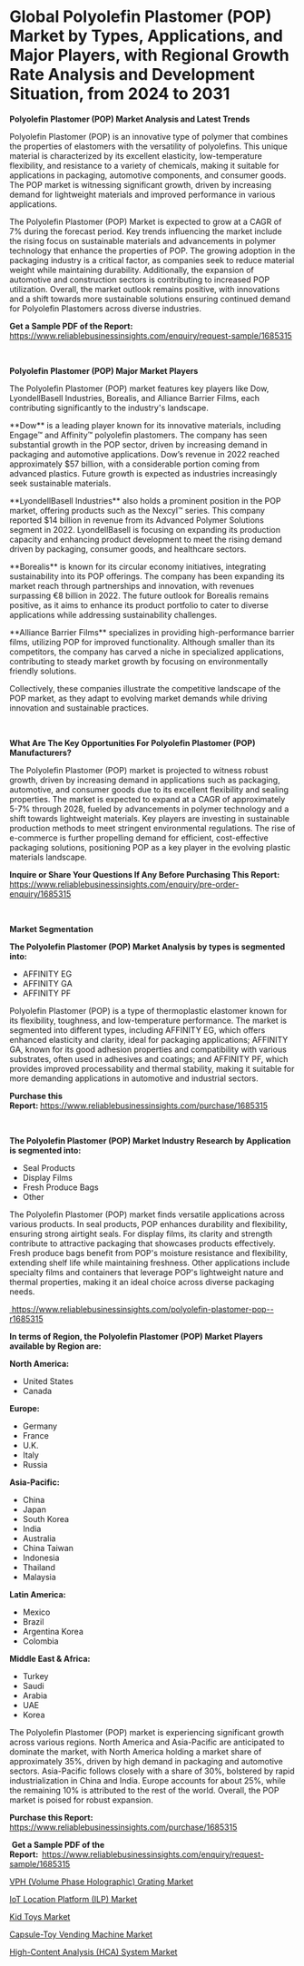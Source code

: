 <p><h1>Global Polyolefin Plastomer (POP) Market by Types, Applications, and Major Players, with Regional Growth Rate Analysis and Development Situation, from 2024 to 2031</h1></p><p><strong>Polyolefin Plastomer (POP) Market Analysis and Latest Trends</strong></p>
<p><p>Polyolefin Plastomer (POP) is an innovative type of polymer that combines the properties of elastomers with the versatility of polyolefins. This unique material is characterized by its excellent elasticity, low-temperature flexibility, and resistance to a variety of chemicals, making it suitable for applications in packaging, automotive components, and consumer goods. The POP market is witnessing significant growth, driven by increasing demand for lightweight materials and improved performance in various applications.</p><p>The Polyolefin Plastomer (POP) Market is expected to grow at a CAGR of 7% during the forecast period. Key trends influencing the market include the rising focus on sustainable materials and advancements in polymer technology that enhance the properties of POP. The growing adoption in the packaging industry is a critical factor, as companies seek to reduce material weight while maintaining durability. Additionally, the expansion of automotive and construction sectors is contributing to increased POP utilization. Overall, the market outlook remains positive, with innovations and a shift towards more sustainable solutions ensuring continued demand for Polyolefin Plastomers across diverse industries.</p></p>
<p><strong>Get a Sample PDF of the Report:&nbsp;</strong> <a href="https://www.reliablebusinessinsights.com/enquiry/request-sample/1685315?utm_campaign=1611&utm_medium=2&utm_source=Github&utm_content=ia&utm_term=16102024&utm_id=polyolefin-plastomer-pop">https://www.reliablebusinessinsights.com/enquiry/request-sample/1685315</a></p>
<p>&nbsp;</p>
<p><strong>Polyolefin Plastomer (POP) Major Market Players</strong></p>
<p><p>The Polyolefin Plastomer (POP) market features key players like Dow, LyondellBasell Industries, Borealis, and Alliance Barrier Films, each contributing significantly to the industry's landscape. </p><p>**Dow** is a leading player known for its innovative materials, including Engage™ and Affinity™ polyolefin plastomers. The company has seen substantial growth in the POP sector, driven by increasing demand in packaging and automotive applications. Dow’s revenue in 2022 reached approximately $57 billion, with a considerable portion coming from advanced plastics. Future growth is expected as industries increasingly seek sustainable materials.</p><p>**LyondellBasell Industries** also holds a prominent position in the POP market, offering products such as the Nexcyl™ series. This company reported $14 billion in revenue from its Advanced Polymer Solutions segment in 2022. LyondellBasell is focusing on expanding its production capacity and enhancing product development to meet the rising demand driven by packaging, consumer goods, and healthcare sectors.</p><p>**Borealis** is known for its circular economy initiatives, integrating sustainability into its POP offerings. The company has been expanding its market reach through partnerships and innovation, with revenues surpassing €8 billion in 2022. The future outlook for Borealis remains positive, as it aims to enhance its product portfolio to cater to diverse applications while addressing sustainability challenges.</p><p>**Alliance Barrier Films** specializes in providing high-performance barrier films, utilizing POP for improved functionality. Although smaller than its competitors, the company has carved a niche in specialized applications, contributing to steady market growth by focusing on environmentally friendly solutions.</p><p>Collectively, these companies illustrate the competitive landscape of the POP market, as they adapt to evolving market demands while driving innovation and sustainable practices.</p></p>
<p>&nbsp;</p>
<p><strong>What Are The Key Opportunities For Polyolefin Plastomer (POP) Manufacturers?</strong></p>
<p><p>The Polyolefin Plastomer (POP) market is projected to witness robust growth, driven by increasing demand in applications such as packaging, automotive, and consumer goods due to its excellent flexibility and sealing properties. The market is expected to expand at a CAGR of approximately 5-7% through 2028, fueled by advancements in polymer technology and a shift towards lightweight materials. Key players are investing in sustainable production methods to meet stringent environmental regulations. The rise of e-commerce is further propelling demand for efficient, cost-effective packaging solutions, positioning POP as a key player in the evolving plastic materials landscape.</p></p>
<p><strong>Inquire or Share Your Questions If Any Before Purchasing This Report:</strong> <a href="https://www.reliablebusinessinsights.com/enquiry/pre-order-enquiry/1685315?utm_campaign=1611&utm_medium=2&utm_source=Github&utm_content=ia&utm_term=16102024&utm_id=polyolefin-plastomer-pop">https://www.reliablebusinessinsights.com/enquiry/pre-order-enquiry/1685315</a></p>
<p>&nbsp;</p>
<p><strong>Market Segmentation</strong></p>
<p><strong>The Polyolefin Plastomer (POP) Market Analysis by types is segmented into:</strong></p>
<p><ul><li>AFFINITY EG</li><li>AFFINITY GA</li><li>AFFINITY PF</li></ul></p>
<p><p>Polyolefin Plastomer (POP) is a type of thermoplastic elastomer known for its flexibility, toughness, and low-temperature performance. The market is segmented into different types, including AFFINITY EG, which offers enhanced elasticity and clarity, ideal for packaging applications; AFFINITY GA, known for its good adhesion properties and compatibility with various substrates, often used in adhesives and coatings; and AFFINITY PF, which provides improved processability and thermal stability, making it suitable for more demanding applications in automotive and industrial sectors.</p></p>
<p><strong>Purchase this Report:&nbsp;</strong><a href="https://www.reliablebusinessinsights.com/purchase/1685315?utm_campaign=1611&utm_medium=2&utm_source=Github&utm_content=ia&utm_term=16102024&utm_id=polyolefin-plastomer-pop">https://www.reliablebusinessinsights.com/purchase/1685315</a></p>
<p>&nbsp;</p>
<p><strong>The Polyolefin Plastomer (POP) Market Industry Research by Application is segmented into:</strong></p>
<p><ul><li>Seal Products</li><li>Display Films</li><li>Fresh Produce Bags</li><li>Other</li></ul></p>
<p><p>The Polyolefin Plastomer (POP) market finds versatile applications across various products. In seal products, POP enhances durability and flexibility, ensuring strong airtight seals. For display films, its clarity and strength contribute to attractive packaging that showcases products effectively. Fresh produce bags benefit from POP's moisture resistance and flexibility, extending shelf life while maintaining freshness. Other applications include specialty films and containers that leverage POP's lightweight nature and thermal properties, making it an ideal choice across diverse packaging needs.</p></p>
<p><a href="https://www.reliablebusinessinsights.com/polyolefin-plastomer-pop--r1685315?utm_campaign=1611&utm_medium=2&utm_source=Github&utm_content=ia&utm_term=16102024&utm_id=polyolefin-plastomer-pop">&nbsp;https://www.reliablebusinessinsights.com/polyolefin-plastomer-pop--r1685315</a></p>
<p><strong>In terms of Region, the Polyolefin Plastomer (POP) Market Players available by Region are:</strong></p>
<p>
    <p> <strong> North America: </strong>
        <ul>
            <li>United States</li>
            <li>Canada</li>
        </ul>
        </p> 
    <p> <strong> Europe: </strong>
        <ul>
            <li>Germany</li>
            <li>France</li>
            <li>U.K.</li>
            <li>Italy</li>
            <li>Russia</li>
        </ul>
        </p> 
    <p> <strong> Asia-Pacific: </strong>
        <ul>
            <li>China</li>
            <li>Japan</li>
            <li>South Korea</li>
            <li>India</li>
            <li>Australia</li>
            <li>China Taiwan</li>
            <li>Indonesia</li>
            <li>Thailand</li>
            <li>Malaysia</li>
        </ul>
        </p> 
    <p> <strong> Latin America: </strong>
        <ul>
            <li>Mexico</li>
            <li>Brazil</li>
            <li>Argentina Korea</li>
            <li>Colombia</li>
        </ul>
        </p> 
    <p> <strong> Middle East & Africa: </strong>
        <ul>
            <li>Turkey</li>
            <li>Saudi</li>
            <li>Arabia</li>
            <li>UAE</li>
            <li>Korea</li>
        </ul>
    </p>
    </p>
<p><p>The Polyolefin Plastomer (POP) market is experiencing significant growth across various regions. North America and Asia-Pacific are anticipated to dominate the market, with North America holding a market share of approximately 35%, driven by high demand in packaging and automotive sectors. Asia-Pacific follows closely with a share of 30%, bolstered by rapid industrialization in China and India. Europe accounts for about 25%, while the remaining 10% is attributed to the rest of the world. Overall, the POP market is poised for robust expansion.</p></p>
<p><strong>Purchase this Report: </strong><a href="https://www.reliablebusinessinsights.com/purchase/1685315?utm_campaign=1611&utm_medium=2&utm_source=Github&utm_content=ia&utm_term=16102024&utm_id=polyolefin-plastomer-pop">https://www.reliablebusinessinsights.com/purchase/1685315</a></p>
<p>&nbsp;<strong>Get a Sample PDF of the Report:&nbsp;&nbsp;</strong><a href="https://www.reliablebusinessinsights.com/enquiry/request-sample/1685315?utm_campaign=1611&utm_medium=2&utm_source=Github&utm_content=ia&utm_term=16102024&utm_id=polyolefin-plastomer-pop">https://www.reliablebusinessinsights.com/enquiry/request-sample/1685315</a></p>
<p><strong></strong></p>
<p><p><a href="https://www.linkedin.com/pulse/vph-volume-phase-holographic-grating-market-size-growth-1c8lf?trk=public_post_embed_feed-article-content&utm_campaign=1611&utm_medium=2&utm_source=Github&utm_content=ia&utm_term=16102024&utm_id=polyolefin-plastomer-pop">VPH (Volume Phase Holographic) Grating Market</a></p><p><a href="https://www.linkedin.com/pulse/iot-location-platform-ilp-market-opportunities-emerging-global-c4qic?trk=public_post_embed_feed-article-content&utm_campaign=1611&utm_medium=2&utm_source=Github&utm_content=ia&utm_term=16102024&utm_id=polyolefin-plastomer-pop">IoT Location Platform (ILP) Market</a></p><p><a href="https://www.linkedin.com/pulse/kid-toys-market-indicators-size-regional-breakdown-player-khgaf?trk=public_post_embed_feed-article-content&utm_campaign=1611&utm_medium=2&utm_source=Github&utm_content=ia&utm_term=16102024&utm_id=polyolefin-plastomer-pop">Kid Toys Market</a></p><p><a href="https://www.linkedin.com/pulse/capsule-toy-vending-machine-market-research-report-forecast-unemf?trk=public_post_embed_feed-article-content&utm_campaign=1611&utm_medium=2&utm_source=Github&utm_content=ia&utm_term=16102024&utm_id=polyolefin-plastomer-pop">Capsule-Toy Vending Machine Market</a></p><p><a href="https://www.linkedin.com/pulse/high-content-analysis-hca-system-market-pulse-139-expansion-wv8gf?trk=public_post_embed_feed-article-content&utm_campaign=1611&utm_medium=2&utm_source=Github&utm_content=ia&utm_term=16102024&utm_id=polyolefin-plastomer-pop">High-Content Analysis (HCA) System Market</a></p></p>